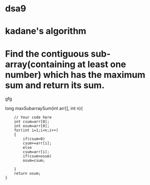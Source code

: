 # dsa9
# kadane's algorithm
#  Find the contiguous sub-array(containing at least one number) which has the maximum sum and return its sum.
gfg

long maxSubarraySum(int arr[], int n){
        
        // Your code here
        int csum=arr[0];
        int osum=arr[0];
        for(int i=1;i<n;i++)
        {
            if(csum>0)
            csum+=arr[i];
            else 
            csum=arr[i];
            if(csum>osum)
            osum=csum;
            
        }
        return osum;
    }
